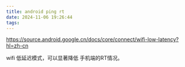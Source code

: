 ```yaml
---
title: android ping rt
date: 2024-11-06 19:26:44
tags:
---
```


https://source.android.google.cn/docs/core/connect/wifi-low-latency?hl=zh-cn

wifi 低延迟模式，可以显著降低 手机端的RT情况。
